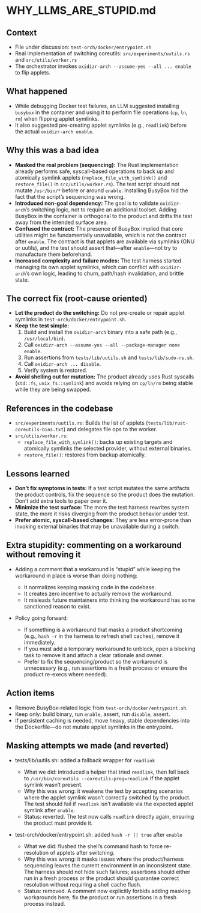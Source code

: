 # WHY_LLMS_ARE_STUPID.md

## Context

- File under discussion: `test-orch/docker/entrypoint.sh`
- Real implementation of switching coreutils: `src/experiments/uutils.rs` and `src/utils/worker.rs`
- The orchestrator invokes `oxidizr-arch --assume-yes --all ... enable` to flip applets.

## What happened

- While debugging Docker test failures, an LLM suggested installing `busybox` in the container and using it to perform file operations (`cp`, `ln`, `rm`) when flipping applet symlinks.
- It also suggested pre-creating applet symlinks (e.g., `readlink`) before the actual `oxidizr-arch enable`.

## Why this was a bad idea

- **Masked the real problem (sequencing):** The Rust implementation already performs safe, syscall-based operations to back up and atomically symlink applets (`replace_file_with_symlink()` and `restore_file()` in `src/utils/worker.rs`). The test script should not mutate `/usr/bin/*` before or around `enable`. Installing BusyBox hid the fact that the script’s sequencing was wrong.
- **Introduced non-goal dependency:** The goal is to validate `oxidizr-arch`’s switching logic, not to require an additional toolset. Adding BusyBox in the container is orthogonal to the product and drifts the test away from the intended surface area.
- **Confused the contract:** The presence of BusyBox implied that core utilities might be fundamentally unavailable, which is not the contract after `enable`. The contract is that applets are available via symlinks (GNU or uutils), and the test should assert that—after `enable`—not try to manufacture them beforehand.
- **Increased complexity and failure modes:** The test harness started managing its own applet symlinks, which can conflict with `oxidizr-arch`’s own logic, leading to churn, path/hash invalidation, and brittle state.

## The correct fix (root-cause oriented)

- **Let the product do the switching:** Do not pre-create or repair applet symlinks in `test-orch/docker/entrypoint.sh`.
- **Keep the test simple:**
  1. Build and install the `oxidizr-arch` binary into a safe path (e.g., `/usr/local/bin`).
  2. Call `oxidizr-arch --assume-yes --all --package-manager none enable`.
  3. Run assertions from `tests/lib/uutils.sh` and `tests/lib/sudo-rs.sh`.
  4. Call `oxidizr-arch ... disable`.
  5. Verify system is restored.
- **Avoid shelling out for mutation:** The product already uses Rust syscalls (`std::fs`, `unix_fs::symlink`) and avoids relying on `cp/ln/rm` being stable while they are being swapped.

## References in the codebase

- `src/experiments/uutils.rs`: Builds the list of applets (`tests/lib/rust-coreutils-bins.txt`) and delegates file ops to the worker.
- `src/utils/worker.rs`:
  - `replace_file_with_symlink()`: backs up existing targets and atomically symlinks the selected provider, without external binaries.
  - `restore_file()`: restores from backup atomically.

## Lessons learned

- **Don’t fix symptoms in tests:** If a test script mutates the same artifacts the product controls, fix the sequence so the product does the mutation. Don’t add extra tools to paper over it.
- **Minimize the test surface:** The more the test harness rewrites system state, the more it risks diverging from the product behavior under test.
- **Prefer atomic, syscall-based changes:** They are less error-prone than invoking external binaries that may be unavailable during a switch.

## Extra stupidity: commenting on a workaround without removing it

- Adding a comment that a workaround is “stupid” while keeping the workaround in place is worse than doing nothing:
  - It normalizes keeping masking code in the codebase.
  - It creates zero incentive to actually remove the workaround.
  - It misleads future maintainers into thinking the workaround has some sanctioned reason to exist.

- Policy going forward:
  - If something is a workaround that masks a product shortcoming (e.g., `hash -r` in the harness to refresh shell caches), remove it immediately.
  - If you must add a temporary workaround to unblock, open a blocking task to remove it and attach a clear rationale and owner.
  - Prefer to fix the sequencing/product so the workaround is unnecessary (e.g., run assertions in a fresh process or ensure the product re-execs where needed).

## Action items

- Remove BusyBox-related logic from `test-orch/docker/entrypoint.sh`.
- Keep only: build binary, run `enable`, assert, run `disable`, assert.
- If persistent caching is needed, move heavy, stable dependencies into the Dockerfile—do not mutate applet symlinks in the entrypoint.

## Masking attempts we made (and reverted)

- tests/lib/uutils.sh: added a fallback wrapper for `readlink`
  - What we did: introduced a helper that tried `readlink`, then fell back to `/usr/bin/coreutils --coreutils-prog=readlink` if the applet symlink wasn’t present.
  - Why this was wrong: it weakens the test by accepting scenarios where the applet symlink wasn’t correctly switched by the product. The test should fail if `readlink` isn’t available via the expected applet symlink after `enable`.
  - Status: reverted. The test now calls `readlink` directly again, ensuring the product must provide it.

- test-orch/docker/entrypoint.sh: added `hash -r || true` after `enable`
  - What we did: flushed the shell’s command hash to force re-resolution of applets after switching.
  - Why this was wrong: it masks issues where the product/harness sequencing leaves the current environment in an inconsistent state. The harness should not hide such failures; assertions should either run in a fresh process or the product should guarantee correct resolution without requiring a shell cache flush.
  - Status: removed. A comment now explicitly forbids adding masking workarounds here; fix the product or run assertions in a fresh process instead.

